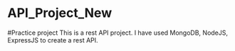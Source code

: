 # API_Project_New
#Practice project 
This is a rest API project. I have used MongoDB, NodeJS, ExpressJS to create a rest API.
